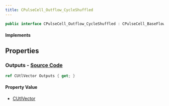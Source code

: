 ```yaml
---
title: CPulseCell_Outflow_CycleShuffled
---
```


```csharp
public interface CPulseCell_Outflow_CycleShuffled : CPulseCell_BaseFlow, CPulseCell_Base, ISchemaClass<CPulseCell_Base>, ISchemaClass<CPulseCell_BaseFlow>, ISchemaClass<CPulseCell_Outflow_CycleShuffled>, ISchemaField, ISchemaClass, INativeHandle
```

#### Implements

## Properties

### **Outputs** - [Source Code](https://github.com/swiftly-solution/swiftlys2/blob/main/managed/src/SwiftlyS2.Generated/Schemas/Interfaces/CPulseCell_Outflow_CycleShuffled.cs#L17)

```csharp
ref CUtlVector Outputs { get; }
```

#### Property Value

- [CUtlVector](/docs/api/)

